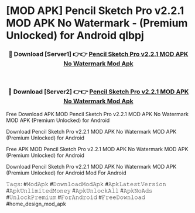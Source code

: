 # [MOD APK] Pencil Sketch Pro v2.2.1 MOD APK No Watermark - (Premium Unlocked) for Android qlbpj



<div align="center">
<h3>🔴 Download [Server1] 👉👉 <a href="https://momento.my/?title=Pencil_Sketch_Pro_v2.2.1_MOD_APK_No_Watermark">Pencil Sketch Pro v2.2.1 MOD APK No Watermark Mod Apk</a></h3><br>

<h3>🔴 Download [Server2] 👉👉 <a href="https://momento.my/?title=Pencil_Sketch_Pro_v2.2.1_MOD_APK_No_Watermark">Pencil Sketch Pro v2.2.1 MOD APK No Watermark Mod Apk</a></h3>
</div>



Free Download APK MOD Pencil Sketch Pro v2.2.1 MOD APK No Watermark MOD APK (Premium Unlocked) for Android

Download Pencil Sketch Pro v2.2.1 MOD APK No Watermark MOD APK (Premium Unlocked) for Android

Free APK MOD Pencil Sketch Pro v2.2.1 MOD APK No Watermark MOD APK (Premium Unlocked) for Android

Download Pencil Sketch Pro v2.2.1 MOD APK No Watermark MOD APK (Premium Unlocked) for Android Mod For Android

𝚃𝚊𝚐𝚜: #𝙼𝚘𝚍𝙰𝚙𝚔 #𝙳𝚘𝚠𝚗𝚕𝚘𝚊𝚍𝙼𝚘𝚍𝙰𝚙𝚔 #𝙰𝚙𝚔𝙻𝚊𝚝𝚎𝚜𝚝𝚅𝚎𝚛𝚜𝚒𝚘𝚗 #𝙰𝚙𝚔𝚄𝚗𝚕𝚒𝚖𝚒𝚝𝚎𝚍𝙼𝚘𝚗𝚎𝚢 #𝙰𝚙𝚔𝚄𝚗𝚕𝚘𝚌𝚔𝙰𝚕𝚕 #𝙰𝚙𝚔𝙽𝚘𝙰𝚍𝚜 #𝚄𝚗𝚕𝚘𝚌𝚔𝙿𝚛𝚎𝚖𝚒𝚞𝚖 #𝙵𝚘𝚛𝙰𝚗𝚍𝚛𝚘𝚒𝚍 #𝙵𝚛𝚎𝚎𝙳𝚘𝚠𝚗𝚕𝚘𝚊𝚍 #home_design_mod_apk
